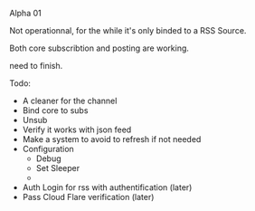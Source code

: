 Alpha 01

Not operationnal, for the while it's only binded to a RSS Source.

Both core subscribtion and posting are working.

need to finish.

Todo:
- A cleaner for the channel
- Bind core to subs
- Unsub
- Verify it works with json feed
- Make a system to avoid to refresh if not needed
- Configuration
  - Debug
  - Set Sleeper
  - 
- Auth Login for rss with authentification (later)
- Pass Cloud Flare verification (later)
